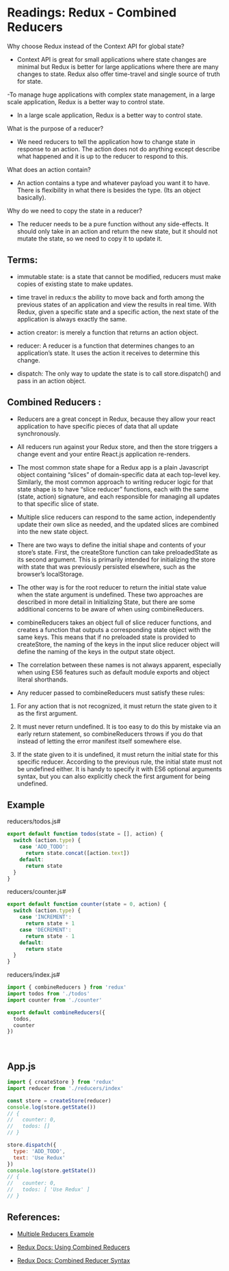 # Readings: Redux - Combined Reducers



Why choose Redux instead of the Context API for global state?
- Context API is great for small applications where state changes are minimal but Redux is better for large applications where there are many changes to state. Redux also offer time-travel and single source of truth for state.

-To manage huge applications with complex state management, in a large scale application, Redux is a better way to control state.

- In a large scale application, Redux is a better way to control state.


What is the purpose of a reducer?
- We need reducers to tell the application how to change state in response to an action. The action does not do anything except describe what happened and it is up to the reducer to respond to this.

What does an action contain?
- An action contains a type and whatever payload you want it to have. There is flexibility in what there is besides the type. (Its an object basically).

Why do we need to copy the state in a reducer?
- The reducer needs to be a pure function without any side-effects. It should only take in an action and return the new state, but it should not mutate the state, so we need to copy it to update it.


## Terms:

- immutable state: is a state that cannot be modified, reducers must make copies of existing state to make updates.

- time travel in redux:s the ability to move back and forth among the previous states of an application and view the results in real time. With Redux, given a specific state and a specific action, the next state of the application is always exactly the same.

- action creator: is merely a function that returns an action object.

- reducer: A reducer is a function that determines changes to an application’s state. It uses the action it receives to determine this change.

- dispatch: The only way to update the state is to call store.dispatch() and pass in an action object.


 ## Combined Reducers :

 - Reducers are a great concept in Redux, because they allow your react application to have specific pieces of data that all update synchronously. 
 
 - All reducers run against your Redux store, and then the store triggers a change event and your entire React.js application re-renders.

- The most common state shape for a Redux app is a plain Javascript object containing “slices” of domain-specific data at each top-level key. Similarly, the most common approach to writing reducer logic for that state shape is to have “slice reducer” functions, each with the same (state, action) signature, and each responsible for managing all updates to that specific slice of state. 

- Multiple slice reducers can respond to the same action, independently update their own slice as needed, and the updated slices are combined into the new state object.

- There are two ways to define the initial shape and contents of your store’s state. First, the createStore function can take preloadedState as its second argument. This is primarily intended for initializing the store with state that was previously persisted elsewhere, such as the browser’s localStorage. 

- The other way is for the root reducer to return the initial state value when the state argument is undefined. These two approaches are described in more detail in Initializing State, but there are some additional concerns to be aware of when using combineReducers.

- combineReducers takes an object full of slice reducer functions, and creates a function that outputs a corresponding state object with the same keys. This means that if no preloaded state is provided to createStore, the naming of the keys in the input slice reducer object will define the naming of the keys in the output state object. 

- The correlation between these names is not always apparent, especially when using ES6 features such as default module exports and object literal shorthands.

 - Any reducer passed to combineReducers must satisfy these rules:

1. For any action that is not recognized, it must return the state given to it as the first argument.

2. It must never return undefined. It is too easy to do this by mistake via an early return statement, so combineReducers throws if you do that instead of letting the error manifest itself somewhere else.

3. If the state given to it is undefined, it must return the initial state for this specific reducer. According to the previous rule, the initial state must not be undefined either. It is handy to specify it with ES6 optional arguments syntax, but you can also explicitly check the first argument for being undefined.



## Example

reducers/todos.js#
```js
export default function todos(state = [], action) {
  switch (action.type) {
    case 'ADD_TODO':
      return state.concat([action.text])
    default:
      return state
  }
}
```

reducers/counter.js#

```js
export default function counter(state = 0, action) {
  switch (action.type) {
    case 'INCREMENT':
      return state + 1
    case 'DECREMENT':
      return state - 1
    default:
      return state
  }
}
```
reducers/index.js#

```js
import { combineReducers } from 'redux'
import todos from './todos'
import counter from './counter'

export default combineReducers({
  todos,
  counter
})
```
<br/>

## App.js
```js
import { createStore } from 'redux'
import reducer from './reducers/index'

const store = createStore(reducer)
console.log(store.getState())
// {
//   counter: 0,
//   todos: []
// }

store.dispatch({
  type: 'ADD_TODO',
  text: 'Use Redux'
})
console.log(store.getState())
// {
//   counter: 0,
//   todos: [ 'Use Redux' ]
// }
```


## References:
- [Multiple Reducers Example](https://www.youtube.com/watch?v=gBER4Or86hE)

- [Redux Docs: Using Combined Reducers](https://redux.js.org/recipes/structuring-reducers/using-combinereducers/)

- [Redux Docs: Combined Reducer Syntax](https://redux.js.org/api/combinereducers/)
